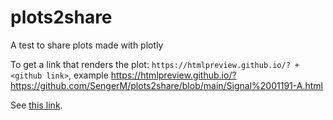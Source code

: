 # plots2share

A test to share plots made with plotly

To get a link that renders the plot: ```https://htmlpreview.github.io/? + <github link>```, example https://htmlpreview.github.io/?https://github.com/SengerM/plots2share/blob/main/Signal%2001191-A.html

See [this link](https://stackoverflow.com/a/12233684/8849755).
